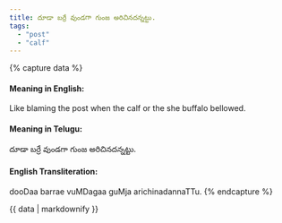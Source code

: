 ```yaml
---
title: దూడా బర్రే వుండగా గుంజ అరిచినదన్నట్టు.
tags:
  - "post"
  - "calf"
---
```


{% capture data %}
#### Meaning in English:
Like blaming the post when the calf or the she buffalo bellowed.

#### Meaning in Telugu:
దూడా బర్రే వుండగా గుంజ అరిచినదన్నట్టు.

#### English Transliteration:
dooDaa barrae vuMDagaa guMja arichinadannaTTu.
{% endcapture %}

<div class="notice">{{ data | markdownify }}</div>

